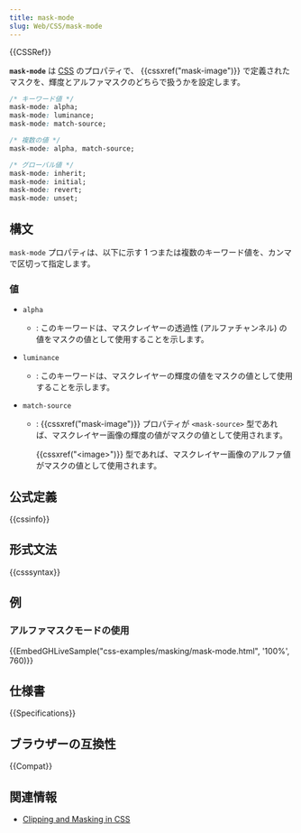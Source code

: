 ```yaml
---
title: mask-mode
slug: Web/CSS/mask-mode
---
```


{{CSSRef}}

**`mask-mode`** は [CSS](/ja/docs/Web/CSS) のプロパティで、 {{cssxref("mask-image")}} で定義されたマスクを、輝度とアルファマスクのどちらで扱うかを設定します。

```css
/* キーワード値 */
mask-mode: alpha;
mask-mode: luminance;
mask-mode: match-source;

/* 複数の値 */
mask-mode: alpha, match-source;

/* グローバル値 */
mask-mode: inherit;
mask-mode: initial;
mask-mode: revert;
mask-mode: unset;
```

## 構文

`mask-mode` プロパティは、以下に示す 1 つまたは複数のキーワード値を、カンマで区切って指定します。

### 値

- `alpha`
  - : このキーワードは、マスクレイヤーの透過性 (アルファチャンネル) の値をマスクの値として使用することを示します。
- `luminance`
  - : このキーワードは、マスクレイヤーの輝度の値をマスクの値として使用することを示します。
- `match-source`

  - : {{cssxref("mask-image")}} プロパティが `<mask-source>` 型であれば、マスクレイヤー画像の輝度の値がマスクの値として使用されます。

    {{cssxref("&lt;image&gt;")}} 型であれば、マスクレイヤー画像のアルファ値がマスクの値として使用されます。

## 公式定義

{{cssinfo}}

## 形式文法

{{csssyntax}}

## 例

### アルファマスクモードの使用

{{EmbedGHLiveSample("css-examples/masking/mask-mode.html", '100%', 760)}}

## 仕様書

{{Specifications}}

## ブラウザーの互換性

{{Compat}}

## 関連情報

- [Clipping and Masking in CSS](https://css-tricks.com/clipping-masking-css/)
